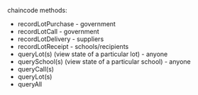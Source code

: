 chaincode methods:
- recordLotPurchase - government
- recordLotCall - government
- recordLotDelivery - suppliers
- recordLotReceipt - schools/recipients
- queryLot(s) (view state of a particular lot) - anyone
- querySchool(s) (view state of a particular school) - anyone
- queryCall(s)
- queryLot(s)
- queryAll
